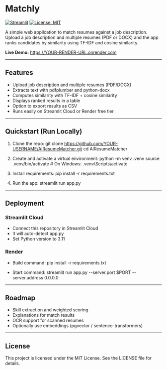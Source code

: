 # Matchly

[![Streamlit](https://img.shields.io/badge/Made%20with-Streamlit-FF4B4B?logo=streamlit&logoColor=white)](https://streamlit.io)
[![License: MIT](https://img.shields.io/badge/License-MIT-blue.svg)](LICENSE)

A simple web application to match resumes against a job description.  
Upload a job description and multiple resumes (PDF or DOCX) and the app ranks candidates by similarity using TF-IDF and cosine similarity.  

**Live Demo:** https://YOUR-RENDER-URL.onrender.com  

---

## Features
- Upload job description and multiple resumes (PDF/DOCX)
- Extracts text with pdfplumber and python-docx
- Computes similarity with TF-IDF + cosine similarity
- Displays ranked results in a table
- Option to export results as CSV
- Runs easily on Streamlit Cloud or Render free tier

---

## Quickstart (Run Locally)

1. Clone the repo:
git clone https://github.com/YOUR-USERNAME/AIResumeMatcher.git
cd AIResumeMatcher

2. Create and activate a virtual environment:
python -m venv .venv
source .venv/bin/activate   # On Windows: .venv\Scripts\activate

3. Install requirements:
pip install -r requirements.txt

4. Run the app:
streamlit run app.py

---

## Deployment

### Streamlit Cloud
- Connect this repository in Streamlit Cloud
- It will auto-detect app.py
- Set Python version to 3.11

### Render
- Build command:
pip install -r requirements.txt

- Start command:
streamlit run app.py --server.port $PORT --server.address 0.0.0.0

---

## Roadmap
- Skill extraction and weighted scoring
- Explanations for match results
- OCR support for scanned resumes
- Optionally use embeddings (pgvector / sentence-transformers)

---

## License
This project is licensed under the MIT License. See the LICENSE file for details.